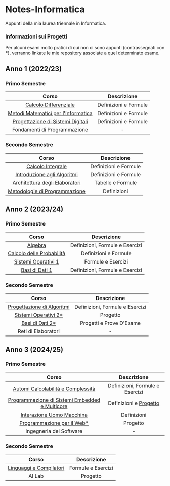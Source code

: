 # Notes-Informatica
 
Appunti della mia laurea triennale in Informatica.<br>
### Informazioni sui Progetti
Per alcuni esami molto pratici di cui non ci sono appunti (contrassegnati con <strong>*</strong>), verranno linkate le mie repository associate a quel determinato esame.



## Anno 1 (2022/23)
### Primo Semestre
|Corso|Descrizione|
|:---:|:---------:|
|[Calcolo Differenziale](../../raw/main/Anno1PrimoSemestre/Calcolo%20Differenziale/Calcolo%20Differenziale.pdf)|Definizioni e Formule|
|[Metodi Matematici per l'Informatica](../../raw/main/Anno1PrimoSemestre/Metodi%20Matematici%20per%20l'Informatica/Metodi%20Matematici%20per%20l'Informatica.pdf)|Definizioni e Formule|
|[Progettazione di Sistemi Digitali](../../raw/main/Anno1PrimoSemestre/Progettazione%20di%20Sistemi%20Digitali/Progettazione%20di%20Sistemi%20Digitali.pdf)|Definizioni e Formule|
|Fondamenti di Programmazione|-|

### Secondo Semestre
|Corso|Descrizione|
|:---:|:---------:|
|[Calcolo Integrale](../../raw/main/Anno1SecondoSemestre/Calcolo%20Integrale/Calcolo%20Integrale.pdf)|Definizioni e Formule|
|[Introduzione agli Algoritmi](../../raw/main/Anno1SecondoSemestre/Introduzione%20agli%20Algoritmi/Introduzione%20agli%20Algoritmi.pdf)|Definizioni e Formule|
|[Architettura degli Elaboratori](../../raw/main/Anno1SecondoSemestre/Architettura%20degli%20Elaboratori/Architettura%20degli%20Elaboratori.pdf)|Tabelle e Formule|
|[Metodologie di Programmazione](../../raw/main/Anno1SecondoSemestre/Metodologie%20di%20Programmazione/Metodologie%20di%20Programmazione.pdf)|Definizioni|


## Anno 2 (2023/24)
### Primo Semestre
|Corso|Descrizione|
|:---:|:---------:|
|[Algebra](../../raw/main/Anno2PrimoSemestre/Algebra/Algebra.pdf)|Definizioni, Formule e Esercizi|
|[Calcolo delle Probabilità](../../raw/main/Anno2PrimoSemestre/Calcolo%20delle%20Probabilità/Calcolo%20delle%20Probabilità.pdf)|Definizioni e Formule|
|[Sistemi Operativi 1](../../raw/main/Anno2PrimoSemestre/Sistemi%20Operativi%201/Sistemi%20Operativi%201.pdf)|Formule e Esercizi|
|[Basi di Dati 1](../../raw/main/Anno2PrimoSemestre/Basi%20di%20Dati%201/Basi%20di%20Dati%201.pdf)|Definizioni, Formule e Esercizi|

### Secondo Semestre
|Corso|Descrizione|
|:---:|:---------:|
|[Progettazione di Algoritmi](../../raw/main/Anno2SecondoSemestre/Progettazione%20di%20Algoritmi/Progettazione%20di%20Algoritmi.pdf)|Definizioni, Formule e Esercizi|
|[Sistemi Operativi 2*](https://github.com/SimoneLid/ProbabilisticTextGenerator)|Progetto|
|[Basi di Dati 2*](https://github.com/SimoneLid/BD2)|Progetti e Prove D'Esame|
|Reti di Elaboratori|-|


## Anno 3 (2024/25)
### Primo Semestre
|Corso|Descrizione|
|:---:|:---------:|
|[Automi Calcolabilità e Complessità](../../raw/main/Anno3PrimoSemestre/Automi%20Calcolabilità%20e%20Complessità/Automi%20Calcolabilità%20e%20Complessità.pdf)|Definizioni, Formule e Esercizi|
|[Programmazione di Sistemi Embedded e Multicore](../../raw/main/Anno3PrimoSemestre/Programmazione%20di%20Sistemi%20Embedded%20e%20Multicore/Programmazione%20di%20Sistemi%20Embedded%20e%20Multicore.pdf)|Definizioni e [Progetto](https://github.com/SimoneLid/DNA-Sequence)|
|[Interazione Uomo Macchina](../../raw/main/Anno3PrimoSemestre/Interazione%20Uomo%20Macchina/Interazione%20Uomo%20Macchina.pdf)|Definizioni|
|[Programmazione per il Web*](https://github.com/SimoneLid/WASAText)|Progetto|
|Ingegneria del Software|-|

### Secondo Semestre
|Corso|Descrizione|
|:---:|:---------:|
|[Linguaggi e Compilatori](../../raw/main/Anno3SecondoSemestre/Linguaggi%20e%20Compilatori/Linguaggi%20e%20Compilatori.pdf)|Formule e Esercizi|
|AI Lab|Progetto|